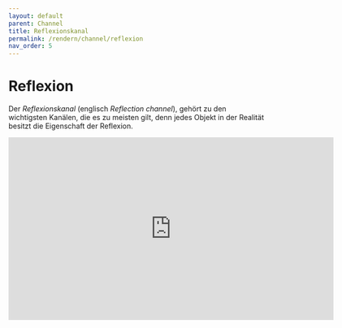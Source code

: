 ```yaml
---
layout: default
parent: Channel
title: Reflexionskanal
permalink: /rendern/channel/reflexion
nav_order: 5
---
```

# Reflexion

Der _Reflexionskanal_ (englisch _Reflection channel_), gehört zu den wichtigsten Kanälen, die es zu meisten gilt, denn jedes Objekt in der Realität besitzt die Eigenschaft der Reflexion.

<iframe width="640" height="360" src="https://www.youtube.com/embed/tPBMoisSdfQ" frameborder="0" allow="accelerometer; autoplay; clipboard-write; encrypted-media; gyroscope; picture-in-picture" allowfullscreen></iframe>

